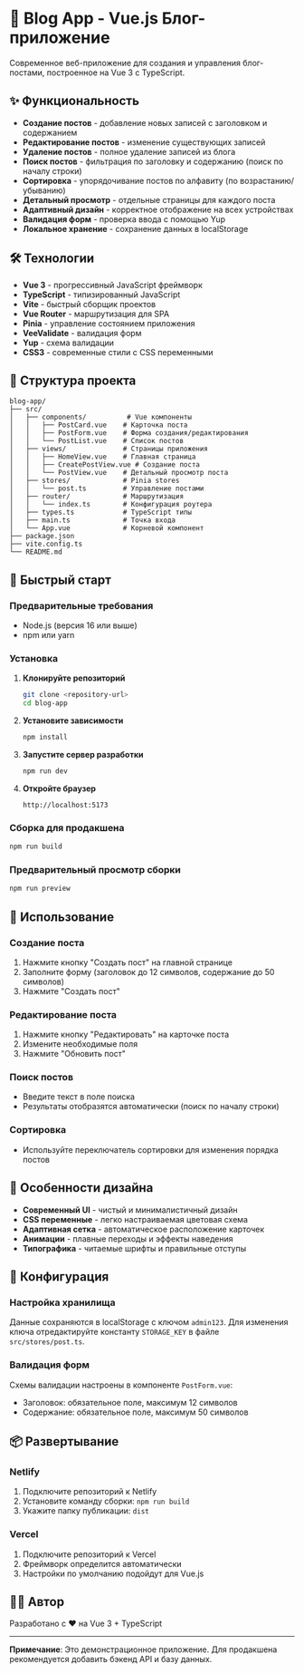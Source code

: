 # 📝 Blog App - Vue.js Блог-приложение

Современное веб-приложение для создания и управления блог-постами, построенное на Vue 3 с TypeScript.

## ✨ Функциональность

- **Создание постов** - добавление новых записей с заголовком и содержанием
- **Редактирование постов** - изменение существующих записей
- **Удаление постов** - полное удаление записей из блога
- **Поиск постов** - фильтрация по заголовку и содержанию (поиск по началу строки)
- **Сортировка** - упорядочивание постов по алфавиту (по возрастанию/убыванию)
- **Детальный просмотр** - отдельные страницы для каждого поста
- **Адаптивный дизайн** - корректное отображение на всех устройствах
- **Валидация форм** - проверка ввода с помощью Yup
- **Локальное хранение** - сохранение данных в localStorage

## 🛠 Технологии

- **Vue 3** - прогрессивный JavaScript фреймворк
- **TypeScript** - типизированный JavaScript
- **Vite** - быстрый сборщик проектов
- **Vue Router** - маршрутизация для SPA
- **Pinia** - управление состоянием приложения
- **VeeValidate** - валидация форм
- **Yup** - схема валидации
- **CSS3** - современные стили с CSS переменными

## 📁 Структура проекта

```
blog-app/
├── src/
│   ├── components/          # Vue компоненты
│   │   ├── PostCard.vue    # Карточка поста
│   │   ├── PostForm.vue    # Форма создания/редактирования
│   │   └── PostList.vue    # Список постов
│   ├── views/              # Страницы приложения
│   │   ├── HomeView.vue    # Главная страница
│   │   ├── CreatePostView.vue # Создание поста
│   │   └── PostView.vue    # Детальный просмотр поста
│   ├── stores/             # Pinia stores
│   │   └── post.ts         # Управление постами
│   ├── router/             # Маршрутизация
│   │   └── index.ts        # Конфигурация роутера
│   ├── types.ts            # TypeScript типы
│   ├── main.ts             # Точка входа
│   └── App.vue             # Корневой компонент
├── package.json
├── vite.config.ts
└── README.md
```

## 🚀 Быстрый старт

### Предварительные требования

- Node.js (версия 16 или выше)
- npm или yarn

### Установка

1. **Клонируйте репозиторий**
   ```bash
   git clone <repository-url>
   cd blog-app
   ```

2. **Установите зависимости**
   ```bash
   npm install
   ```

3. **Запустите сервер разработки**
   ```bash
   npm run dev
   ```

4. **Откройте браузер**
   ```
   http://localhost:5173
   ```

### Сборка для продакшена

```bash
npm run build
```

### Предварительный просмотр сборки

```bash
npm run preview
```

## 📖 Использование

### Создание поста
1. Нажмите кнопку "Создать пост" на главной странице
2. Заполните форму (заголовок до 12 символов, содержание до 50 символов)
3. Нажмите "Создать пост"

### Редактирование поста
1. Нажмите кнопку "Редактировать" на карточке поста
2. Измените необходимые поля
3. Нажмите "Обновить пост"

### Поиск постов
- Введите текст в поле поиска
- Результаты отобразятся автоматически (поиск по началу строки)

### Сортировка
- Используйте переключатель сортировки для изменения порядка постов

## 🎨 Особенности дизайна

- **Современный UI** - чистый и минималистичный дизайн
- **CSS переменные** - легко настраиваемая цветовая схема
- **Адаптивная сетка** - автоматическое расположение карточек
- **Анимации** - плавные переходы и эффекты наведения
- **Типографика** - читаемые шрифты и правильные отступы

## 🔧 Конфигурация

### Настройка хранилища
Данные сохраняются в localStorage с ключом `admin123`. Для изменения ключа отредактируйте константу `STORAGE_KEY` в файле `src/stores/post.ts`.

### Валидация форм
Схемы валидации настроены в компоненте `PostForm.vue`:
- Заголовок: обязательное поле, максимум 12 символов
- Содержание: обязательное поле, максимум 50 символов


## 📦 Развертывание

### Netlify
1. Подключите репозиторий к Netlify
2. Установите команду сборки: `npm run build`
3. Укажите папку публикации: `dist`

### Vercel
1. Подключите репозиторий к Vercel
2. Фреймворк определится автоматически
3. Настройки по умолчанию подойдут для Vue.js

## 👨‍💻 Автор

Разработано с ❤️ на Vue 3 + TypeScript

---

**Примечание**: Это демонстрационное приложение. Для продакшена рекомендуется добавить бэкенд API и базу данных.

